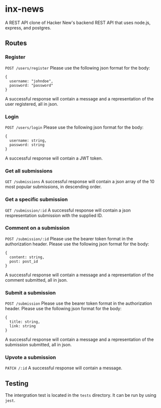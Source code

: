 # inx-news
A REST API clone of Hacker New's backend REST API that uses node.js, express, and postgres.

## Routes
### Register
`POST /users/register`
Please use the following json format for the body:
```
{
  username: "johndoe",
  password: "password"
}
```
A successful response will contain a message and a representation of the user registered, all in json.

### Login
`POST /users/login`
Please use the following json format for the body:
```
{
  username: string,
  password: string
}
```
A successful response will contain a JWT token.

### Get all submissions
`GET /submissions`
A successful response will contain a json array of the 10 most popular submissions, in descending order.

### Get a specific submission
`GET /submission/:id`
A successful response will contain a json respresentation submission with the supplied ID.

### Comment on a submission
`POST /submission/:id`
Please use the bearer token format in the authorization header. 
Please use the following json format for the body:
```
{
  content: string,
  post: post_id
}
```
A successful response will contain a message and a representation of the comment submitted, all in json.

### Submit a submission
`POST /submission`
Please use the bearer token format in the authorization header. 
Please use the following json format for the body:
```
{
  title: string,
  link: string
}
```
A successful response will contain a message and a representation of the submission submitted, all in json.

### Upvote a submission
`PATCH /:id`
A successful response will contain a message.

## Testing
The intergration test is located in the `tests` directory. It can be run by using `jest`.
